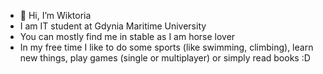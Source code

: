 - 👋 Hi, I’m Wiktoria
- I am IT student at Gdynia Maritime University 
- You can mostly find me in stable as I am horse lover
- In my free time I like to do some sports (like swimming, climbing), learn new things, play games (single or multiplayer) or simply read books :D


<!---
VvtorrivV/VvtorrivV is a ✨ special ✨ repository because its `README.md` (this file) appears on your GitHub profile.
You can click the Preview link to take a look at your changes.
--->
